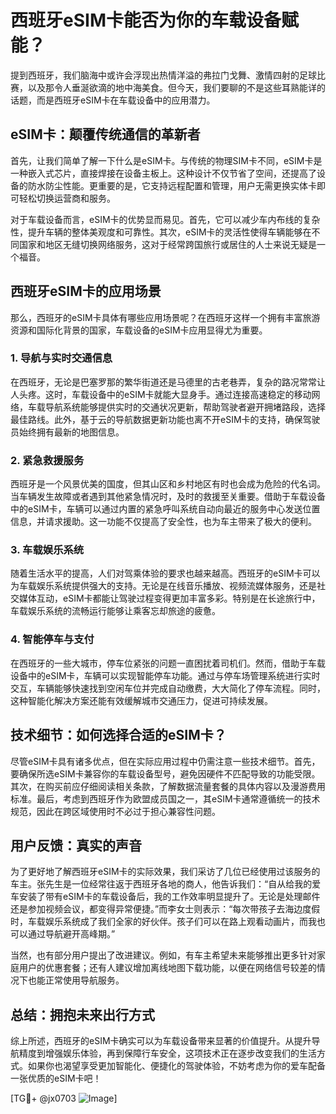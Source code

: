 # 西班牙eSIM卡能否为你的车载设备赋能？

提到西班牙，我们脑海中或许会浮现出热情洋溢的弗拉门戈舞、激情四射的足球比赛，以及那令人垂涎欲滴的地中海美食。但今天，我们要聊的不是这些耳熟能详的话题，而是西班牙eSIM卡在车载设备中的应用潜力。

## eSIM卡：颠覆传统通信的革新者

首先，让我们简单了解一下什么是eSIM卡。与传统的物理SIM卡不同，eSIM卡是一种嵌入式芯片，直接焊接在设备主板上。这种设计不仅节省了空间，还提高了设备的防水防尘性能。更重要的是，它支持远程配置和管理，用户无需更换实体卡即可轻松切换运营商和服务。

对于车载设备而言，eSIM卡的优势显而易见。首先，它可以减少车内布线的复杂性，提升车辆的整体美观度和可靠性。其次，eSIM卡的灵活性使得车辆能够在不同国家和地区无缝切换网络服务，这对于经常跨国旅行或居住的人士来说无疑是一个福音。

## 西班牙eSIM卡的应用场景

那么，西班牙的eSIM卡具体有哪些应用场景呢？在西班牙这样一个拥有丰富旅游资源和国际化背景的国家，车载设备的eSIM卡应用显得尤为重要。

### 1. **导航与实时交通信息**

在西班牙，无论是巴塞罗那的繁华街道还是马德里的古老巷弄，复杂的路况常常让人头疼。这时，车载设备中的eSIM卡就能大显身手。通过连接高速稳定的移动网络，车载导航系统能够提供实时的交通状况更新，帮助驾驶者避开拥堵路段，选择最佳路线。此外，基于云的导航数据更新功能也离不开eSIM卡的支持，确保驾驶员始终拥有最新的地图信息。

### 2. **紧急救援服务**

西班牙是一个风景优美的国度，但其山区和乡村地区有时也会成为危险的代名词。当车辆发生故障或者遇到其他紧急情况时，及时的救援至关重要。借助于车载设备中的eSIM卡，车辆可以通过内置的紧急呼叫系统自动向最近的服务中心发送位置信息，并请求援助。这一功能不仅提高了安全性，也为车主带来了极大的便利。

### 3. **车载娱乐系统**

随着生活水平的提高，人们对驾乘体验的要求也越来越高。西班牙的eSIM卡可以为车载娱乐系统提供强大的支持。无论是在线音乐播放、视频流媒体服务，还是社交媒体互动，eSIM卡都能让驾驶过程变得更加丰富多彩。特别是在长途旅行中，车载娱乐系统的流畅运行能够让乘客忘却旅途的疲惫。

### 4. **智能停车与支付**

在西班牙的一些大城市，停车位紧张的问题一直困扰着司机们。然而，借助于车载设备中的eSIM卡，车辆可以实现智能停车功能。通过与停车场管理系统进行实时交互，车辆能够快速找到空闲车位并完成自动缴费，大大简化了停车流程。同时，这种智能化解决方案还能有效缓解城市交通压力，促进可持续发展。

## 技术细节：如何选择合适的eSIM卡？

尽管eSIM卡具有诸多优点，但在实际应用过程中仍需注意一些技术细节。首先，要确保所选eSIM卡兼容你的车载设备型号，避免因硬件不匹配导致的功能受限。其次，在购买前应仔细阅读相关条款，了解数据流量套餐的具体内容以及漫游费用标准。最后，考虑到西班牙作为欧盟成员国之一，其eSIM卡通常遵循统一的技术规范，因此在跨区域使用时不必过于担心兼容性问题。

## 用户反馈：真实的声音

为了更好地了解西班牙eSIM卡的实际效果，我们采访了几位已经使用过该服务的车主。张先生是一位经常往返于西班牙各地的商人，他告诉我们：“自从给我的爱车安装了带有eSIM卡的车载设备后，我的工作效率明显提升了。无论是处理邮件还是参加视频会议，都变得异常便捷。”而李女士则表示：“每次带孩子去海边度假时，车载娱乐系统成了我们全家的好伙伴。孩子们可以在路上观看动画片，而我也可以通过导航避开高峰期。”

当然，也有部分用户提出了改进建议。例如，有车主希望未来能够推出更多针对家庭用户的优惠套餐；还有人建议增加离线地图下载功能，以便在网络信号较差的情况下也能正常使用导航服务。

## 总结：拥抱未来出行方式

综上所述，西班牙的eSIM卡确实可以为车载设备带来显著的价值提升。从提升导航精度到增强娱乐体验，再到保障行车安全，这项技术正在逐步改变我们的生活方式。如果你也渴望享受更加智能化、便捷化的驾驶体验，不妨考虑为你的爱车配备一张优质的eSIM卡吧！

[TG💪+ @jx0703 ![Image](https://github.com/user-attachments/assets/dbca1d08-cadb-493c-b0ec-ad6f7a83f270)]
